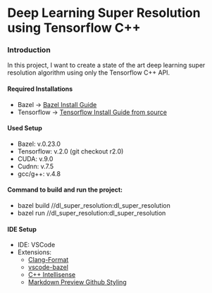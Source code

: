 # Deep Learning Super Resolution using Tensorflow C++
### Introduction
In this project, I want to create a state of the art deep learning super resolution algorithm using only the Tensorflow C++ API.

#### Required Installations
- Bazel -> [Bazel Install Guide](https://docs.bazel.build/versions/master/install.html)
- Tensorflow -> [Tensorflow Install Guide from source](https://www.tensorflow.org/install/source)

#### Used Setup
- Bazel: v.0.23.0
- Tensorflow: v.2.0 (git checkout r2.0)
- CUDA: v.9.0
- Cudnn: v.7.5
- gcc/g++: v.4.8

#### Command to build and run the project:
- bazel build //dl_super_resolution:dl_super_resolution
- bazel run //dl_super_resolution:dl_super_resolution

#### IDE Setup
- IDE: VSCode
- Extensions:
    - [Clang-Format](https://marketplace.visualstudio.com/items?itemName=xaver.clang-format)
    - [vscode-bazel](https://marketplace.visualstudio.com/items?itemName=BazelBuild.vscode-bazel)
    - [C++ Intellisense](https://marketplace.visualstudio.com/items?itemName=austin.code-gnu-global)
    - [Markdown Preview Github Styling](https://marketplace.visualstudio.com/items?itemName=bierner.markdown-preview-github-styles)
    
